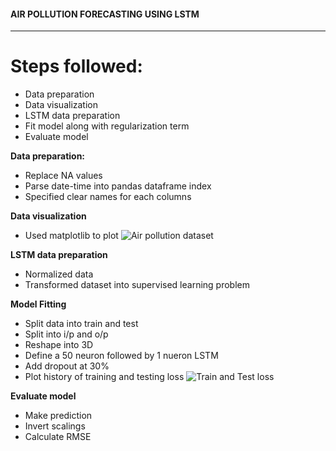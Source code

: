 #### AIR POLLUTION FORECASTING USING LSTM
---

# Steps followed: 

- Data preparation 
- Data visualization
- LSTM data preparation
- Fit model along with regularization term
- Evaluate model

**Data preparation:**
- Replace NA values 
- Parse date-time into pandas dataframe index
- Specified clear names for each columns

**Data visualization**
- Used matplotlib to plot
![Air pollution dataset]("/images/img1.png") 

**LSTM data preparation**
- Normalized data 
- Transformed dataset into supervised learning problem

**Model Fitting**
- Split data into train and test 
- Split into i/p and o/p
- Reshape into 3D
- Define a 50 neuron followed by 1 nueron LSTM 
- Add dropout at 30%
- Plot history of training and testing loss
![Train and Test loss]("/images/img2.png")

**Evaluate model**
- Make prediction 
- Invert scalings
- Calculate RMSE




